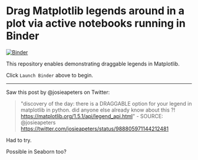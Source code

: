 # Drag Matplotlib legends around in a plot via active notebooks running in Binder

[![Binder](https://mybinder.org/badge.svg)](https://mybinder.org/v2/gh/fomightez/drag_legends-binder/master?filepath=index.ipynb)

This repository enables demonstrating draggable legends in Matplotlib.

Click `Launch Binder` above to begin.

------


Saw this post by @josieapeters on Twitter:
>"discovery of the day: there is a DRAGGABLE option for your legend in matplotlib in python. did anyone else already know about this ?! https://matplotlib.org/1.5.1/api/legend_api.html" - SOURCE: @josieapeters https://twitter.com/josieapeters/status/988805971144212481

Had to try.

Possible in Seaborn too?
